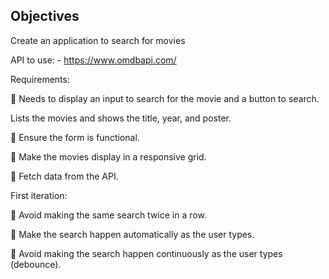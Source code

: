 ## Objectives

Create an application to search for movies

API to use: - https://www.omdbapi.com/

Requirements:

🚩 Needs to display an input to search for the movie and a button to search.

Lists the movies and shows the title, year, and poster.

🚩 Ensure the form is functional.

🚩 Make the movies display in a responsive grid.

🚩 Fetch data from the API.

First iteration:

🚩 Avoid making the same search twice in a row.

🚩 Make the search happen automatically as the user types.

🚩 Avoid making the search happen continuously as the user types (debounce).